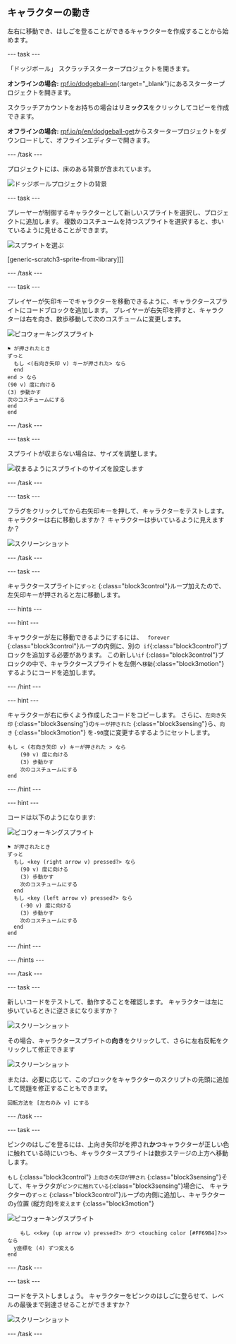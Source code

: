 ## キャラクターの動き

左右に移動でき、はしごを登ることができるキャラクターを作成することから始めます。

\--- task \---

「ドッジボール」 スクラッチスタータープロジェクトを開きます。

**オンラインの場合:** [rpf.io/dodgeball-on](http://rpf.io/dodgeball-on){:target="_blank"}にあるスタータープロジェクトを開きます。

スクラッチアカウントをお持ちの場合は**リミックス**をクリックしてコピーを作成できます。

**オフラインの場合:** [rpf.io/p/en/dodgeball-get](http://rpf.io/p/en/dodgeball-get)からスタータープロジェクトをダウンロードして、オフラインエディターで開きます。

\--- /task \---

プロジェクトには、床のある背景が含まれています。

![ドッジボールプロジェクトの背景](images/dodge-background.png)

\--- task \---

プレーヤーが制御するキャラクターとして新しいスプライトを選択し、プロジェクトに追加します。 複数のコスチュームを持つスプライトを選択すると、歩いているように見せることができます。

![スプライトを選ぶ](images/dodge-characters.png)

[generic-scratch3-sprite-from-library]]]

\--- /task \---

\--- task \---

プレイヤーが矢印キーでキャラクターを移動できるように、キャラクタースプライトにコードブロックを追加します。 プレイヤーが右矢印を押すと、キャラクターは右を向き、数歩移動して次のコスチュームに変更します。

![ピコウォーキングスプライト](images/pico_walking_sprite.png)

```blocks3
⚑ が押されたとき
ずっと 
  もし <(右向き矢印 v) キーが押された> なら
  end
end > なら
(90 v) 度に向ける
(3) 歩動かす
次のコスチュームにする
end
end
```

\--- /task \---

\--- task \---

スプライトが収まらない場合は、サイズを調整します。

![収まるようにスプライトのサイズを設定します](images/dodge-sprite-size-annotated.png)

\--- /task \---

\--- task \---

フラグをクリックしてから右矢印キーを押して、キャラクターをテストします。 キャラクターは右に移動しますか？ キャラクターは歩いているように見えますか？

![スクリーンショット](images/dodge-walking.png)

\--- /task \---

\--- task \---

キャラクタースプライトに`ずっと` {:class="block3control"}ループ加えたので、左矢印キーが押されると左に移動します。

\--- hints \---

\--- hint \---

キャラクターが左に移動できるようにするには、 ` forever` {:class="block3control"}ループの内側に、別の` if`{:class="block3control"}ブロックを追加する必要があります。 この新しい` if ` {:class="block3control"}ブロックの中で、キャラクタースプライトを左側へ`移動`{:class="block3motion"}するようにコードを追加します。

\--- /hint \---

\--- hint \---

キャラクターが右に歩くよう作成したコードをコピーします。 さらに、`左向き矢印` {:class="block3sensing"}の`キーが押された` {:class="block3sensing"}ら、`向き` {:class="block3motion"} を` -90 `度に変更するするようにセットします。

```blocks3
もし < (右向き矢印 v) キーが押された > なら
    (90 v) 度に向ける
    (3) 歩動かす
    次のコスチュームにする
end
```

\--- /hint \---

\--- hint \---

コードは以下のようになります:

![ピコウォーキングスプライト](images/pico_walking_sprite.png)

```blocks3
⚑ が押されたとき
ずっと 
  もし <key (right arrow v) pressed?> なら 
    (90 v) 度に向ける
    (3) 歩動かす
    次のコスチュームにする
  end
  もし <key (left arrow v) pressed?> なら 
    (-90 v) 度に向ける
    (3) 歩動かす
    次のコスチュームにする
  end
end
```

\--- /hint \---

\--- /hints \---

\--- /task \---

\--- task \---

新しいコードをテストして、動作することを確認します。 キャラクターは左に歩いているときに逆さまになりますか？

![スクリーンショット](images/dodge-upside-down.png)

その場合、キャラクタースプライトの**向き**をクリックして、さらに左右反転をクリックして修正できます

![スクリーンショット](images/dodge-left-right-annotated.png)

または、必要に応じて、このブロックをキャラクターのスクリプトの先頭に追加して問題を修正することもできます。

```blocks3
回転方法を [左右のみ v] にする
```

\--- /task \---

\--- task \---

ピンクのはしごを登るには、上向き矢印がを押され**かつ**キャラクターが正しい色に触れている時にいつも、キャラクタースプライトは数歩ステージの上方へ移動します。

`もし` {:class="block3control"} `上向きの矢印が押され` {:class="block3sensing"}そして、キャラクタが`ピンクに触れている`{:class="block3sensing"}場合に、 キャラクターの`ずっと` {:class="block3control"}ループの内側に追加し、キャラクターの`y`位置 (縦方向)を`変えます` {:class="block3motion"}

![ピコウォーキングスプライト](images/pico_walking_sprite.png)

```blocks3
    もし <<key (up arrow v) pressed?> かつ <touching color [#FF69B4]?>> なら 
  y座標を (4) ずつ変える
end
```

\--- /task \---

\--- task \---

コードをテストしましょう。 キャラクターをピンクのはしごに登らせて、レベルの最後まで到達させることができますか？

![スクリーンショット](images/dodge-test-character.png)

\--- /task \---